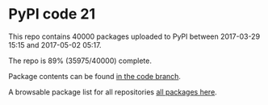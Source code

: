 # PyPI code 21

This repo contains 40000 packages uploaded to PyPI between 
2017-03-29 15:15 and 2017-05-02 05:17.

The repo is 89% (35975/40000) complete.

Package contents can be found [in the code branch](https://github.com/pypi-data/pypi-mirror-21/tree/code/packages).

A browsable package list for all repositories [all packages here](https://pypi-data.github.io/website/repositories/pypi-mirror-21).


